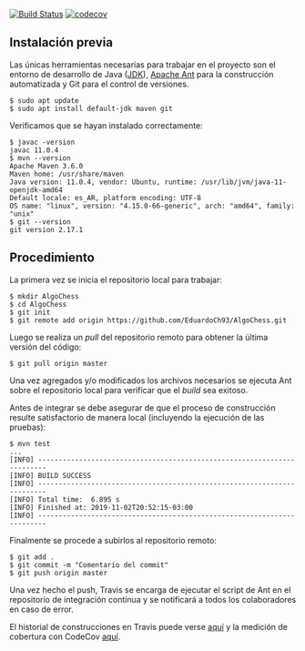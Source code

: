 [![Build Status](https://travis-ci.org/EduardoCh93/AlgoChess.svg?branch=master)](https://travis-ci.org/EduardoCh93/AlgoChess)
[![codecov](https://codecov.io/gh/EduardoCh93/AlgoChess/branch/master/graph/badge.svg)](https://codecov.io/gh/EduardoCh93/AlgoChess)

## Instalación previa

Las únicas herramientas necesarias para trabajar en el proyecto son el entorno de desarrollo de Java ([JDK](https://www.oracle.com/technetwork/java/javase/downloads/jdk8-downloads-2133151.html)), [Apache Ant](https://ant.apache.org/) para la construcción automatizada y Git para el control de versiones.

```console
$ sudo apt update
$ sudo apt install default-jdk maven git
```

Verificamos que se hayan instalado correctamente:

```console
$ javac -version
javac 11.0.4
$ mvn --version
Apache Maven 3.6.0
Maven home: /usr/share/maven
Java version: 11.0.4, vendor: Ubuntu, runtime: /usr/lib/jvm/java-11-openjdk-amd64
Default locale: es_AR, platform encoding: UTF-8
OS name: "linux", version: "4.15.0-66-generic", arch: "amd64", family: "unix"
$ git --version
git version 2.17.1
```

## Procedimiento

La primera vez se inicia el repositorio local para trabajar:

```console
$ mkdir AlgoChess
$ cd AlgoChess
$ git init
$ git remote add origin https://github.com/EduardoCh93/AlgoChess.git
```

Luego se realiza un *pull* del repositorio remoto para obtener la última versión del código:

```console
$ git pull origin master
```

Una vez agregados y/o modificados los archivos necesarios se ejecuta Ant sobre el repositorio local para verificar que el *build* sea exitoso.

Antes de integrar se debe asegurar de que el proceso de construcción resulte satisfactorio de manera local (incluyendo la ejecución de las pruebas):

```console
$ mvn test
...
[INFO] ------------------------------------------------------------------------
[INFO] BUILD SUCCESS
[INFO] ------------------------------------------------------------------------
[INFO] Total time:  6.895 s
[INFO] Finished at: 2019-11-02T20:52:15-03:00
[INFO] ------------------------------------------------------------------------
```

Finalmente se procede a subirlos al repositorio remoto:

```console
$ git add .
$ git commit -m "Comentario del commit"
$ git push origin master
```

Una vez hecho el push, Travis se encarga de ejecutar el script de Ant en el repositorio de integración contínua y se notificará a todos los colaboradores en caso de error.

El historial de construcciones en Travis puede verse [aquí](https://travis-ci.org/EduardoCh93/AlgoChess/builds) y la medición de cobertura con CodeCov [aquí](https://codecov.io/gh/EduardoCh93/AlgoChess).
